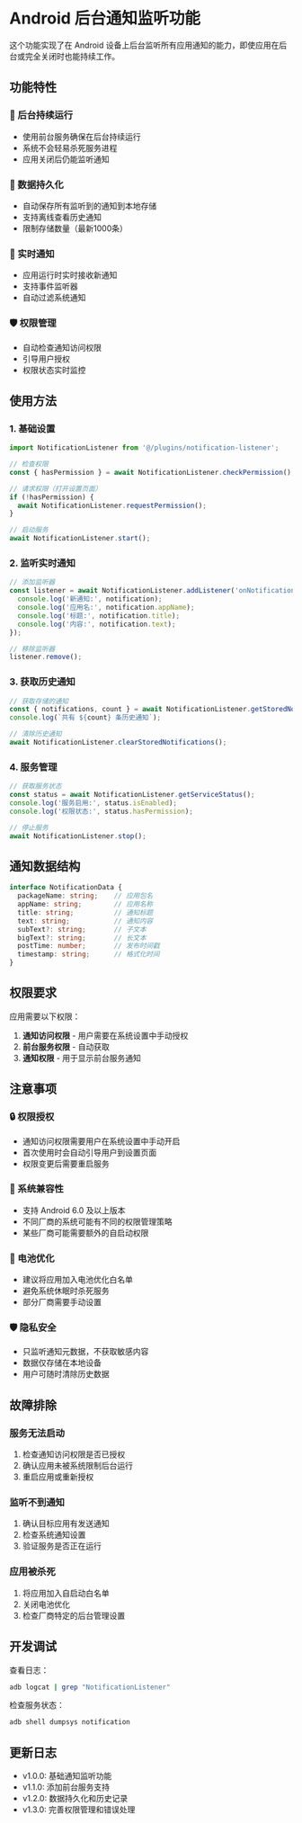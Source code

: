 # Android 后台通知监听功能

这个功能实现了在 Android 设备上后台监听所有应用通知的能力，即使应用在后台或完全关闭时也能持续工作。

## 功能特性

### 🔄 后台持续运行
- 使用前台服务确保在后台持续运行
- 系统不会轻易杀死服务进程
- 应用关闭后仍能监听通知

### 💾 数据持久化
- 自动保存所有监听到的通知到本地存储
- 支持离线查看历史通知
- 限制存储数量（最新1000条）

### 🔔 实时通知
- 应用运行时实时接收新通知
- 支持事件监听器
- 自动过滤系统通知

### 🛡️ 权限管理
- 自动检查通知访问权限
- 引导用户授权
- 权限状态实时监控

## 使用方法

### 1. 基础设置

```typescript
import NotificationListener from '@/plugins/notification-listener';

// 检查权限
const { hasPermission } = await NotificationListener.checkPermission();

// 请求权限（打开设置页面）
if (!hasPermission) {
  await NotificationListener.requestPermission();
}

// 启动服务
await NotificationListener.start();
```

### 2. 监听实时通知

```typescript
// 添加监听器
const listener = await NotificationListener.addListener('onNotificationPosted', (notification) => {
  console.log('新通知:', notification);
  console.log('应用名:', notification.appName);
  console.log('标题:', notification.title);
  console.log('内容:', notification.text);
});

// 移除监听器
listener.remove();
```

### 3. 获取历史通知

```typescript
// 获取存储的通知
const { notifications, count } = await NotificationListener.getStoredNotifications();
console.log(`共有 ${count} 条历史通知`);

// 清除历史通知
await NotificationListener.clearStoredNotifications();
```

### 4. 服务管理

```typescript
// 获取服务状态
const status = await NotificationListener.getServiceStatus();
console.log('服务启用:', status.isEnabled);
console.log('权限状态:', status.hasPermission);

// 停止服务
await NotificationListener.stop();
```

## 通知数据结构

```typescript
interface NotificationData {
  packageName: string;    // 应用包名
  appName: string;        // 应用名称
  title: string;          // 通知标题
  text: string;           // 通知内容
  subText?: string;       // 子文本
  bigText?: string;       // 长文本
  postTime: number;       // 发布时间戳
  timestamp: string;      // 格式化时间
}
```

## 权限要求

应用需要以下权限：

1. **通知访问权限** - 用户需要在系统设置中手动授权
2. **前台服务权限** - 自动获取
3. **通知权限** - 用于显示前台服务通知

## 注意事项

### 🔒 权限授权
- 通知访问权限需要用户在系统设置中手动开启
- 首次使用时会自动引导用户到设置页面
- 权限变更后需要重启服务

### 📱 系统兼容性
- 支持 Android 6.0 及以上版本
- 不同厂商的系统可能有不同的权限管理策略
- 某些厂商可能需要额外的自启动权限

### 🔋 电池优化
- 建议将应用加入电池优化白名单
- 避免系统休眠时杀死服务
- 部分厂商需要手动设置

### 🛡️ 隐私安全
- 只监听通知元数据，不获取敏感内容
- 数据仅存储在本地设备
- 用户可随时清除历史数据

## 故障排除

### 服务无法启动
1. 检查通知访问权限是否已授权
2. 确认应用未被系统限制后台运行
3. 重启应用或重新授权

### 监听不到通知
1. 确认目标应用有发送通知
2. 检查系统通知设置
3. 验证服务是否正在运行

### 应用被杀死
1. 将应用加入自启动白名单
2. 关闭电池优化
3. 检查厂商特定的后台管理设置

## 开发调试

查看日志：
```bash
adb logcat | grep "NotificationListener"
```

检查服务状态：
```bash
adb shell dumpsys notification
```

## 更新日志

- v1.0.0: 基础通知监听功能
- v1.1.0: 添加前台服务支持
- v1.2.0: 数据持久化和历史记录
- v1.3.0: 完善权限管理和错误处理
